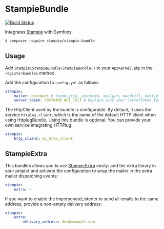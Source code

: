 # StampieBundle

[![Build Status](https://travis-ci.org/Stampie/stampie-bundle.svg)](https://travis-ci.org/Stampie/stampie-bundle)

Integrates [Stampie](https://github.com/Stampie/Stampie) with Symfony.

```bash
$ composer require stampie/stampie-bundle
```

## Usage

Add `Stampie\StampieBundle\StampieBundle()` to your `AppKernel.php` in the `registerBundles` method.

Add the configuration to `config.yml` as follows

``` yaml
stampie:
    mailer: postmark # [send_grid, postmark, mailgun, mandrill, mailjet, spark_post] are supported
    server_token: POSTMARK_API_TEST # Replace with your ServerToken for your Service
```

The HttpClient used by the bundle is configurable. By default, it uses the service `httplug.client`, which
is the name of the default HTTP client when using [HttplugBundle](https://github.com/php-http/HttplugBundle).
Using this bundle is optional. You can provide your own service integrating HTTPlug:


``` yaml
stampie:
    http_client: my_http_client
```

## StampieExtra

This bundles allows you to use [StampieExtra](https://github.com/stof/StampieExtra) easily:
add the extra library in your project and activate the configuration to wrap the mailer
in the extra mailer dispatching events:

``` yaml
stampie:
    extra: ~
```

If you want to enable the ImpersonateListener to send all emails to the same address, provide
a non-empty delivery address:

``` yaml
stampie:
    extra:
        delivery_address: dev@example.com
```
